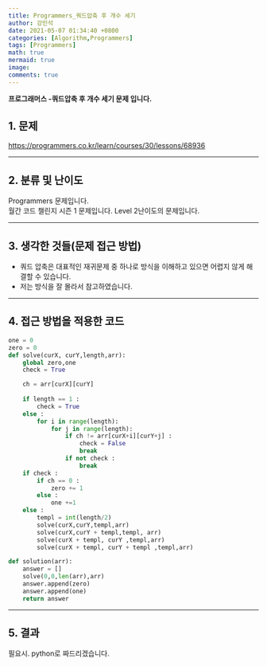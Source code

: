```yaml
---
title: Programmers_쿼드압축 후 개수 세기
author: 강민석
date: 2021-05-07 01:34:40 +0800
categories: [Algorithm,Programmers]
tags: [Programmers]
math: true
mermaid: true
image: 
comments: true
---
```


**프로그래머스 -쿼드압축 후 개수 세기 문제 입니다.**

## 1. 문제
<https://programmers.co.kr/learn/courses/30/lessons/68936>






-----  

## 2. 분류 및 난이도

Programmers 문제입니다.  
월간 코드 챌린지 시즌 1 문제입니다.
Level 2난이도의 문제입니다.


-----  

## 3. 생각한 것들(문제 접근 방법)

- 쿼드 압축은 대표적인 재귀문제 중 하나로 방식을 이해하고 있으면 어렵지 않게 해결할 수 있습니다.
- 저는 방식을 잘 몰라서 참고하였습니다.





-----  

## 4. 접근 방법을 적용한 코드


```python
one = 0
zero = 0
def solve(curX, curY,length,arr):
    global zero,one
    check = True

    ch = arr[curX][curY]
    
    if length == 1 : 
        check = True
    else : 
        for i in range(length):
            for j in range(length):
                if ch != arr[curX+i][curY+j] : 
                    check = False
                    break
                if not check : 
                    break
    if check : 
        if ch == 0 : 
            zero += 1
        else : 
            one +=1
    else : 
        templ = int(length/2)
        solve(curX,curY,templ,arr)
        solve(curX,curY + templ,templ, arr)
        solve(curX + templ, curY ,templ,arr)
        solve(curX + templ, curY + templ ,templ,arr)

def solution(arr):
    answer = []
    solve(0,0,len(arr),arr)
    answer.append(zero)
    answer.append(one)
    return answer
```


-----



## 5. 결과

필요시. python로 짜드리겠습니다.















 
